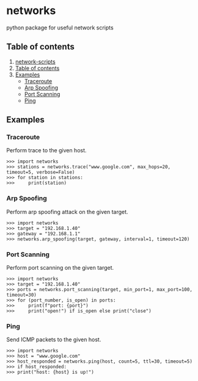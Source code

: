 <a name="networks"></a>
# networks
python package for useful network scripts

<a name="table-of-contents"></a>
## Table of contents
1. [network-scripts](#networks)
2. [Table of contents](#table-of-contents)
4. [Examples](#examples)
    * [Traceroute](#traceroute)
    * [Arp Spoofing](#arp-spoofing)
    * [Port Scanning](#port-scanning)
    * [Ping](#ping)

<a name="examples"></a>
## Examples

<a name="traceroute"></a>
### Traceroute
Perform trace to the given host.
```
>>> import networks
>>> stations = networks.trace("www.google.com", max_hops=20, timeout=5, verbose=False)
>>> for station in stations:
>>>     print(station)
```

<a name="arp-spoofing"></a>
### Arp Spoofing
Perform arp spoofing attack on the given target.
```
>>> import networks
>>> target = "192.168.1.40"
>>> gateway = "192.168.1.1"
>>> networks.arp_spoofing(target, gateway, interval=1, timeout=120)
```


<a name="#port-scanning"></a>
### Port Scanning
Perform port scanning on the given target.
```
>>> import networks
>>> target = "192.168.1.40"
>>> ports = networks.port_scanning(target, min_port=1, max_port=100, timeout=30)
>>> for (port_number, is_open) in ports:
>>>     print(f"port: {port}")
>>>     print("open!") if is_open else print("close")
```

<a name="#ping"></a>
### Ping
Send ICMP packets to the given host.
```
>>> import networks
>>> host = "www.google.com"
>>> host_responded = networks.ping(host, count=5, ttl=30, timeout=5)
>>> if host_responded:
>>> print("host: {host} is up!")
```
